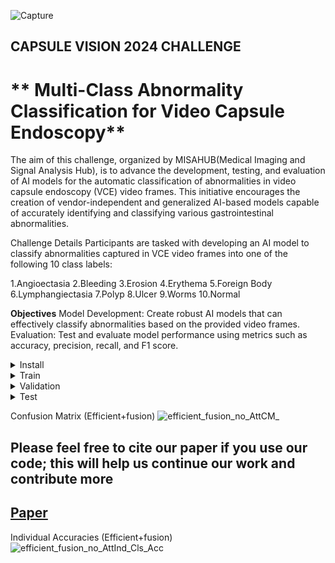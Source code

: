 ![Capture](https://github.com/user-attachments/assets/b4e36bd6-345f-4d69-a735-c778adf4462a)

## CAPSULE VISION 2024 CHALLENGE
#    ** Multi-Class Abnormality Classification for Video Capsule Endoscopy**
The aim of this challenge, organized by MISAHUB(Medical Imaging and Signal Analysis Hub), is to advance the development, testing, and evaluation of AI models for the automatic classification of abnormalities in video capsule endoscopy (VCE) video frames. This initiative encourages the creation of vendor-independent and generalized AI-based models capable of accurately identifying and classifying various gastrointestinal abnormalities.

Challenge Details
Participants are tasked with developing an AI model to classify abnormalities captured in VCE video frames into one of the following 10 class labels:

1.Angioectasia
2.Bleeding
3.Erosion
4.Erythema
5.Foreign Body
6.Lymphangiectasia
7.Polyp
8.Ulcer
9.Worms
10.Normal

**Objectives**
Model Development: Create robust AI models that can effectively classify abnormalities based on the provided video frames.
Evaluation: Test and evaluate model performance using metrics such as accuracy, precision, recall, and F1 score.

<details>
<summary>Install</summary>
 Clone repo and install requirements.txt in a Python>=3.8.0 environment, including PyTorch>=1.8.

 ```
git clone https://github.com/kancharlavamshi/Capsule-Vision # clone
cd Capsule-Vision
pip install -r requirements.txt  # install
```
</details> 



<details>
<summary>Train</summary>
The commands below are used to train the model with specified configurations. The training process automatically handles data downloads and model initialization. Training times will vary depending on the model and the hardware used; expect different durations based on GPU capabilities. Use the largest --batch-size possible for optimal performance, or set --batch-size -1 for automatic batch sizing.
 
 ```
 python train.py --epochs 60 --batch-size 256 --save-model True --device cuda:0 --data_parallel True --parameters-print True --save-path ./output --model-name Model_ --validation-size 0.1 --L-r 0.0001 --Loss-func CrossEntropyLoss --Model-type efficient
```

</details> 


<details>
<summary>Validation</summary>
The following commands are used to validate the model and generate relevant metrics.
 
 ```
python validate.py --save-path ./output --Model-used efficient --con-matrix True --indiviual-accuracy-plt True --Save_Prediction True --metrics-report True --Train-xls-path ./training/training_data.xlsx --Val-xls-path ./validation/validation_data.xlsx 
```

</details> 


<details>
<summary>Test</summary>
The following commands are used to Test the model and generate Predictions(.csv/ xls file).
 
 ```
python prediction_test.py --save-path ./output --Model-used efficient --Print-prediction True
```

</details> 



 Confusion Matrix (Efficient+fusion)
![efficient_fusion_no_AttCM_](https://github.com/user-attachments/assets/93deb3b3-d6b3-481e-aa09-b060630b74d4)


## Please feel free to cite our paper if you use our code; this will help us continue our work and contribute more
## [Paper](https://arxiv.org/pdf/2410.19899)



 Individual  Accuracies (Efficient+fusion)
 ![efficient_fusion_no_AttInd_Cls_Acc](https://github.com/user-attachments/assets/94579dc9-2792-442b-9a3b-00afd0c7cc6d)

